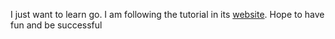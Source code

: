 I just want to learn go.
I am following the tutorial in its [website](https://go.dev/learn/).
Hope to have fun and be successful
